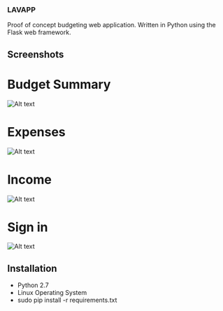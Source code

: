 ### LAVAPP ###

Proof of concept budgeting web application. Written in Python using the Flask web framework.

## Screenshots ##
# Budget Summary #
![Alt text](./../screenshots/screenshots/summary.png?raw=true "Summary page")

# Expenses #
![Alt text](./../screenshots/screenshots/expenses.png?raw=true "Expenses")

# Income #
![Alt text](./../screenshots/screenshots/incomes.png?raw=true "Income")

# Sign in #
![Alt text](./../screenshots/screenshots/sign_in.png?raw=true "Sign in")

## Installation ##
* Python 2.7
* Linux Operating System
* sudo pip install -r requirements.txt
